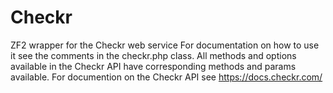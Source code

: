 # Checkr
ZF2 wrapper for the Checkr web service
For documentation on how to use it see the comments in the checkr.php class.
All methods and options available in the Checkr API have corresponding methods and params available.
For documention on the Checkr API see https://docs.checkr.com/
